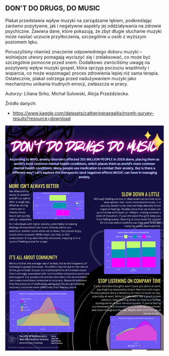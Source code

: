 ## DON'T DO DRUGS, DO MUSIC

Plakat przedstawia wpływ muzyki na zarządzanie lękiem, podkreślając zarówno pozytywne, jak i negatywne aspekty jej oddziaływania na zdrowie psychiczne. Zawiera dane, które pokazują, że zbyt długie słuchanie muzyki może nasilać uczucie przytłoczenia, szczególnie u osób z wyższym poziomem lęku.

Poruszyliśmy również znaczenie odpowiedniego doboru muzyki – wolniejsze utwory pomagają wyciszyć się i zrelaksować, co może być szczególnie pomocne przed snem. Dodatkowo zwróciliśmy uwagę na pozytywny wpływ muzyki gospel, która sprzyja poczuciu wspólnoty i wsparcia, co może wspomagać proces zdrowienia lepiej niż sama terapia. Ostatecznie, plakat ostrzega przed nadużywaniem muzyki jako mechanizmu unikania trudnych emocji, zwłaszcza w pracy.

Autorzy: Liliana Sirko, Michał Sulowski, Alicja Przeździecka.

Żródło danych:

-   <https://www.kaggle.com/datasets/catherinerasgaitis/mxmh-survey-results?resource=download>

<img src="Sirko_Sulowski_Przezdziecka.png" align="center" width="600"/>
